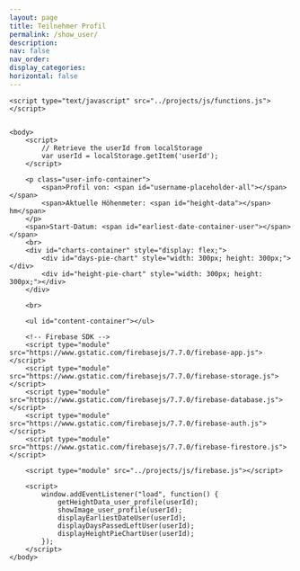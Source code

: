 ```yaml
---
layout: page
title: Teilnehmer Profil
permalink: /show_user/
description:
nav: false
nav_order: 
display_categories:
horizontal: false
---
```


<html>
    <head>
        <title>Firebase Image Upload using HTML and JavaScript</title>
        <link rel="stylesheet" type="text/css" href="../projects/css/style.css">
        <script src="https://cdn.syncfusion.com/ej2/dist/ej2.min.js" type="text/javascript"></script>
        <script src="https://cdn.syncfusion.com/ej2/dist/ej2.min.js"></script>
        <!-- Essential JS 2 stylesheets -->
        <link rel="stylesheet" href="https://cdn.syncfusion.com/ej2/material.css" />
    </head>

    <script type="text/javascript" src="../projects/js/functions.js"></script>

    
    <body>
        <script>
            // Retrieve the userId from localStorage
            var userId = localStorage.getItem('userId');
        </script>

        <p class="user-info-container">
            <span>Profil von: <span id="username-placeholder-all"></span></span>
            <span>Aktuelle Höhenmeter: <span id="height-data"></span> hm</span>
        </p>
        <span>Start-Datum: <span id="earliest-date-container-user"></span></span>
        <br>
        <div id="charts-container" style="display: flex;">
            <div id="days-pie-chart" style="width: 300px; height: 300px;"></div>
            <div id="height-pie-chart" style="width: 300px; height: 300px;"></div>
        </div>

        <br>

        <ul id="content-container"></ul>
        
        <!-- Firebase SDK -->
        <script type="module" src="https://www.gstatic.com/firebasejs/7.7.0/firebase-app.js"></script>
        <script type="module" src="https://www.gstatic.com/firebasejs/7.7.0/firebase-storage.js"></script>
        <script type="module" src="https://www.gstatic.com/firebasejs/7.7.0/firebase-database.js"></script>
        <script type="module" src="https://www.gstatic.com/firebasejs/7.7.0/firebase-auth.js"></script>
        <script type="module" src="https://www.gstatic.com/firebasejs/7.7.0/firebase-firestore.js"></script>

        <script type="module" src="../projects/js/firebase.js"></script>

        <script>
            window.addEventListener("load", function() {
                getHeightData_user_profile(userId);
                showImage_user_profile(userId);
                displayEarliestDateUser(userId);
                displayDaysPassedLeftUser(userId);
                displayHeightPieChartUser(userId);
            });
        </script>
    </body>
</html>